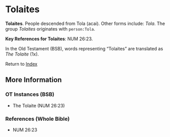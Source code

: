 # Tolaites
**Tolaites**. 
People descended from Tola (acai). 
Other forms include: 
*Tola*. 
The group _Tolaites_ originates with `person:Tola`. 


**Key References for Tolaites**: 
NUM 26:23. 


In the Old Testament (BSB), words representing “Tolaites” are translated as 
*The Tolaite* (1x). 




Return to [Index](00-Index.md)

## More Information

### OT Instances (BSB)

* The Tolaite (NUM 26:23)



### References (Whole Bible)

* NUM 26:23



